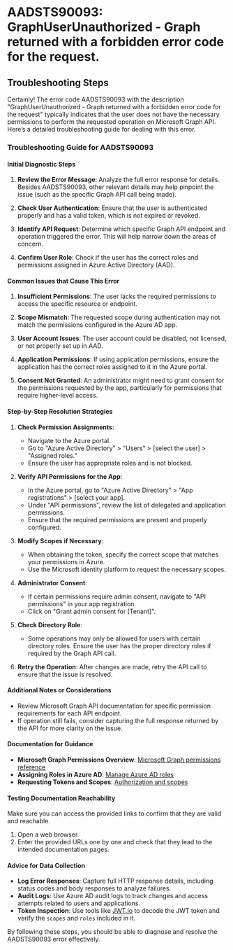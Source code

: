 # AADSTS90093: GraphUserUnauthorized - Graph returned with a forbidden error code for the request.


## Troubleshooting Steps
Certainly! The error code AADSTS90093 with the description "GraphUserUnauthorized - Graph returned with a forbidden error code for the request" typically indicates that the user does not have the necessary permissions to perform the requested operation on Microsoft Graph API. Here’s a detailed troubleshooting guide for dealing with this error.

### Troubleshooting Guide for AADSTS90093

#### Initial Diagnostic Steps
1. **Review the Error Message**: Analyze the full error response for details. Besides AADSTS90093, other relevant details may help pinpoint the issue (such as the specific Graph API call being made).

2. **Check User Authentication**: Ensure that the user is authenticated properly and has a valid token, which is not expired or revoked.

3. **Identify API Request**: Determine which specific Graph API endpoint and operation triggered the error. This will help narrow down the areas of concern.

4. **Confirm User Role**: Check if the user has the correct roles and permissions assigned in Azure Active Directory (AAD).

#### Common Issues that Cause This Error
1. **Insufficient Permissions**: The user lacks the required permissions to access the specific resource or endpoint.

2. **Scope Mismatch**: The requested scope during authentication may not match the permissions configured in the Azure AD app.

3. **User Account Issues**: The user account could be disabled, not licensed, or not properly set up in AAD.

4. **Application Permissions**: If using application permissions, ensure the application has the correct roles assigned to it in the Azure portal.

5. **Consent Not Granted**: An administrator might need to grant consent for the permissions requested by the app, particularly for permissions that require higher-level access.

#### Step-by-Step Resolution Strategies

1. **Check Permission Assignments**:
   - Navigate to the Azure portal.
   - Go to "Azure Active Directory" > "Users" > [select the user] > "Assigned roles."
   - Ensure the user has appropriate roles and is not blocked.

2. **Verify API Permissions for the App**:
   - In the Azure portal, go to "Azure Active Directory" > "App registrations" > [select your app].
   - Under "API permissions", review the list of delegated and application permissions.
   - Ensure that the required permissions are present and properly configured.

3. **Modify Scopes if Necessary**:
   - When obtaining the token, specify the correct scope that matches your permissions in Azure.
   - Use the Microsoft identity platform to request the necessary scopes.

4. **Administrator Consent**:
   - If certain permissions require admin consent, navigate to "API permissions" in your app registration.
   - Click on "Grant admin consent for [Tenant]".

5. **Check Directory Role**:
   - Some operations may only be allowed for users with certain directory roles. Ensure the user has the proper directory roles if required by the Graph API call.

6. **Retry the Operation**: After changes are made, retry the API call to ensure that the issue is resolved.

#### Additional Notes or Considerations
- Review Microsoft Graph API documentation for specific permission requirements for each API endpoint.
- If operation still fails, consider capturing the full response returned by the API for more clarity on the issue.

#### Documentation for Guidance
- **Microsoft Graph Permissions Overview**: [Microsoft Graph permissions reference](https://docs.microsoft.com/en-us/graph/permissions-reference)
- **Assigning Roles in Azure AD**: [Manage Azure AD roles](https://docs.microsoft.com/en-us/azure/active-directory/roles/manage-roles)
- **Requesting Tokens and Scopes**: [Authorization and scopes](https://docs.microsoft.com/en-us/azure/active-directory/develop/v2-oauth2-authorization-code-flow)

#### Testing Documentation Reachability
Make sure you can access the provided links to confirm that they are valid and reachable.

1. Open a web browser.
2. Enter the provided URLs one by one and check that they lead to the intended documentation pages.

#### Advice for Data Collection
- **Log Error Responses**: Capture full HTTP response details, including status codes and body responses to analyze failures.
- **Audit Logs**: Use Azure AD audit logs to track changes and access attempts related to users and applications.
- **Token Inspection**: Use tools like [JWT.io](https://jwt.io) to decode the JWT token and verify the `scopes` and `roles` included in it.

By following these steps, you should be able to diagnose and resolve the AADSTS90093 error effectively.